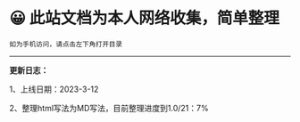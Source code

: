 # 😀 此站文档为本人网络收集，简单整理


`如为手机访问，请点击左下角打开目录`


-------------
**更新日志：**

1、上线日期：2023-3-12

2、整理html写法为MD写法，目前整理进度到1.0/21：7%